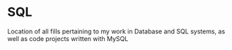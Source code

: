 # SQL
Location of all fills pertaining to my work in Database and SQL systems, as well as code projects written with MySQL

